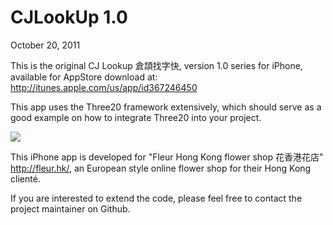 CJLookUp 1.0
======================
October 20, 2011

This is the original CJ Lookup 倉頡找字快, version 1.0 series for iPhone, available for AppStore download at:
http://itunes.apple.com/us/app/id367246450

This app uses the Three20 framework extensively, which should serve as a good example on how to integrate Three20 into your project. 

[![](http://github.com/kenguish/DBTimetable-iPhone-1.0/raw/master/Default.png)](http://github.com/kenguish/DBTimetable-iPhone-1.0/raw/master/Default.png)

This iPhone app is developed for "Fleur Hong Kong flower shop 花香港花店" <http://fleur.hk/>, an European style online flower shop for their Hong Kong clienté. 

If you are interested to extend the code, please feel free to contact the project
maintainer on Github.
